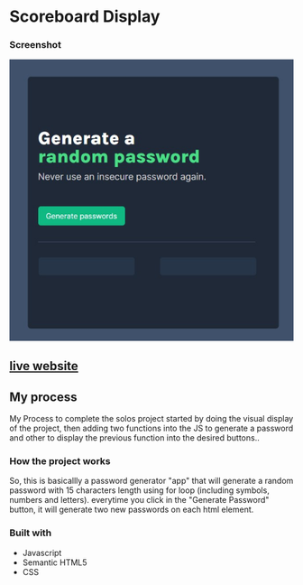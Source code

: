 # Scoreboard Display

### Screenshot

![](images/Screenshot.jpg)

## [live website](https://izkeer.github.io/PasswordGenerator/)
## My process

My Process to complete the solos project started by doing the visual display of the project, then adding two functions into the JS to generate a password and other to display the previous function into the desired buttons..
 

### How the project works

So, this is basicallly a password generator "app" that will generate a random password with 15 characters length using for loop (including symbols, numbers and letters).
everytime you click in the "Generate Password" button, it will generate two new passwords on each html element.

### Built with

- Javascript
- Semantic HTML5
- CSS

